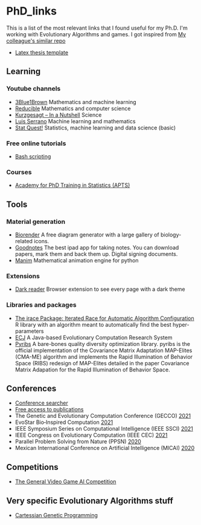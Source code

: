 # PhD_links

This is a list of the most relevant links that I found useful for my Ph.D.
I'm working with Evolutionary Algorithms and games.
I got inspired from [My colleague's similar repo](https://github.com/brunaw/phd_resources)

- [Latex thesis template](https://www.latextemplates.com/template/masters-doctoral-thesis)

## Learning
### Youtube channels
- [3Blue1Brown](https://www.youtube.com/3blue1brown)
Mathematics and machine learning
- [Reducible](https://www.youtube.com/channel/UCK8XIGR5kRidIw2fWqwyHRA)
Mathematics and computer science
- [Kurzgesagt – In a Nutshell](https://www.youtube.com/user/Kurzgesagt)
Science
- [Luis Serrano](https://www.youtube.com/channel/UCgBncpylJ1kiVaPyP-PZauQ)
Machine learning and mathematics
- [Stat Quest!](https://www.youtube.com/user/joshstarmer)
Statistics, machine learning and data science (basic)

### Free online tutorials
- [Bash scripting](https://github.com/dairer/how-to-bash#function-arguments)

### Courses
- [Academy for PhD Training in Statistics (APTS)](https://warwick.ac.uk/fac/sci/statistics/apts)

## Tools

### Material generation
- [Biorender](https://www.youtube.com/channel/UCgBncpylJ1kiVaPyP-PZauQ)
A free diagram generator with a large gallery of biology-related icons.
- [Goodnotes](https://www.goodnotes.com/)
The best ipad app for taking notes. You can download papers, mark them and back them up. Digital signing documents.
- [Manim](https://github.com/malhotra5/Manim-Tutorial)
Mathematical animation engine for python

### Extensions
- [Dark reader](https://darkreader.org/)
Browser extension to see every page with a dark theme

### Libraries and packages
- [The irace Package: Iterated Race for Automatic Algorithm Configuration](https://iridia.ulb.ac.be/irace/)
R library with an algorithm meant to automatically find the best hyper-parameters
- [ECJ](https://cs.gmu.edu/~eclab/projects/ecj/)
A Java-based Evolutionary Computation Research System
- [Pyribs](https://docs.pyribs.org/en/latest/)
A bare-bones quality diversity optimization library. pyribs is the official implementation of the Covariance Matrix Adaptation MAP-Elites (CMA-ME) algorithm and implements the Rapid Illumination of Behavior Space (RIBS) redesign of MAP-Elites detailed in the paper Covariance Matrix Adapation for the Rapid Illumination of Behavior Space.

## Conferences
- [Conference searcher](https://www.guide2research.com/)
- [Free access to publications](https://sci-hub.scihubtw.tw/)
- The Genetic and Evolutionary Computation Conference (GECCO) [2021](https://gecco-2021.sigevo.org/HomePage)
- EvoStar Bio‑Inspired Computation [2021](http://www.evostar.org/2021/)
- IEEE Symposium Series on Computational Intelligence (IEEE SSCI) [2021](https://attend.ieee.org/ssci-2021/)
- IEEE Congress on Evolutionary Computation (IEEE CEC) [2021](https://cec2021.mini.pw.edu.pl/en)
- Parallel Problem Solving from Nature (PPSN) [2020](https://ppsn2020.liacs.leidenuniv.nl/)
- Mexican International Conference on Artificial Intelligence (MICAI) [2020](http://www.micai.org/2020/)

## Competitions
- [The General Video Game AI Competition](http://www.gvgai.net/)

## Very specific Evolutionary Algorithms stuff
- [Cartessian Genetic Programming](https://www.cartesiangp.com/)
